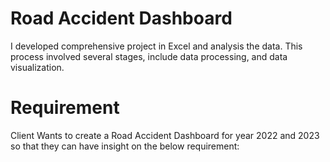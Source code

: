 # Road Accident Dashboard
I developed comprehensive project in Excel and analysis the data. This process involved several stages, include data processing, and data visualization.
# Requirement
Client Wants to create a Road Accident Dashboard  for year 2022 and 2023 so that they can have insight on the below requirement: 
